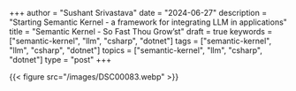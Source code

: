 +++
author = "Sushant Srivastava"
date = "2024-06-27"
description = "Starting Semantic Kernel - a framework for integrating LLM in applications"
title = "Semantic Kernel - So Fast Thou Grow’st"
draft = true
keywords = ["semantic-kernel", "llm", "csharp", "dotnet"]
tags = ["semantic-kernel", "llm", "csharp", "dotnet"]
topics = ["semantic-kernel", "llm", "csharp", "dotnet"]
type = "post"
+++

{{< figure src="/images/DSC00083.webp" >}}

